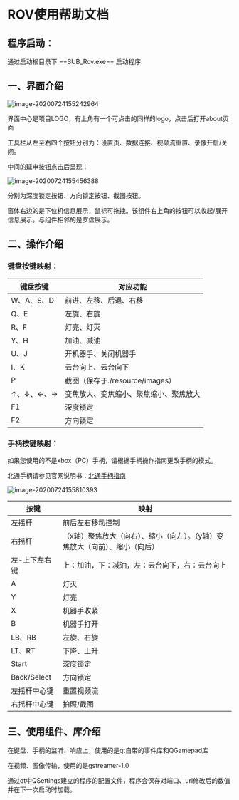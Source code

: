 # ROV使用帮助文档

## 程序启动：

通过启动根目录下 ==SUB_Rov.exe== 启动程序

## 一、界面介绍

![image-20200724155242964](image-20200724155242964.png)



界面中心是项目LOGO，有上角有一个可点击的同样的logo，点击后打开about页面

工具栏从左至右四个按钮分别为：设置页、数据连接、视频流重置、录像开启/关闭。

中间的延申按钮点击后呈现：

![image-20200724155456388](image-20200724155456388.png)

分别为深度锁定按钮、方向锁定按钮、截图按钮。

窗体右边的是下位机信息展示，鼠标可拖拽。该组件右上角的按钮可以收起/展开信息展示。与组件相邻的是罗盘展示。





## 二、操作介绍

### 键盘按键映射：

| 键盘按键   | 对应功能                               |
| ---------- | -------------------------------------- |
| W、A、S、D | 前进、左移、后退、右移                 |
| Q、E       | 左旋、右旋                             |
| R、F       | 灯亮、灯灭                             |
| Y、H       | 加油、减油                             |
| U、J       | 开机器手、关闭机器手                   |
| I、K       | 云台向上、云台向下                     |
| P          | 截图（保存于./resource/images）        |
| ↑、↓、←、→ | 变焦放大、变焦缩小、聚焦缩小、聚焦放大 |
| F1         | 深度锁定                               |
| F2         | 方向锁定                               |

### 手柄按键映射：

如果您使用的不是xbox（PC）手柄，请根据手柄操作指南更改手柄的模式。

北通手柄请参见官网说明书：[北通手柄指南](http://www.betop-cn.com/guide)

![image-20200724155810393](image-20200724155810393.png)

| 按键          | 映射                                                         |
| ------------- | ------------------------------------------------------------ |
| 左摇杆        | 前后左右移动控制                                             |
| 右摇杆        | （x轴）聚焦放大（向右）、缩小（向左）。（y轴）变焦放大（向前）、缩小（向后） |
| 左-上下左右键 | 上：加油，下：减油，左：云台向下，右：云台向上               |
| A             | 灯灭                                                         |
| Y             | 灯亮                                                         |
| X             | 机器手收紧                                                   |
| B             | 机器手打开                                                   |
| LB、RB        | 左旋、右旋                                                   |
| LT、RT        | 下降、上升                                                   |
| Start         | 深度锁定                                                     |
| Back/Select   | 方向锁定                                                     |
| 左摇杆中心键  | 重置视频流                                                   |
| 右摇杆中心键  | 拍照/截图                                                    |



## 三、使用组件、库介绍

在键盘、手柄的监听、响应上，使用的是qt自带的事件库和QGamepad库

在视频、图像传输，使用的是gstreamer-1.0

通过qt中QSettings建立的程序的配置文件，程序会保存对端口、url修改后的数值并在下一次启动时加载。